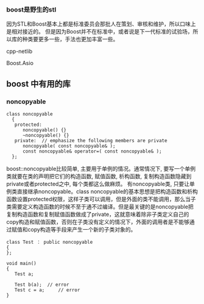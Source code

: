 ### boost是野生的stl
因为STL和Boost基本上都是标准委员会那批人在策划、审核和维护，所以口味上是相对接近的。
但是因为Boost并不在标准中，或者说是下一代标准的试验场，所以库的种类要更多一些，手法也更加丰富一些。

cpp-netlib

Boost.Asio


## boost 中有用的库

### noncopyable
```
class noncopyable
  {
   protected:
      noncopyable() {}
      ~noncopyable() {}
   private:  // emphasize the following members are private
      noncopyable( const noncopyable& );
      const noncopyable& operator=( const noncopyable& );
  };
```

boost::noncopyable比较简单, 主要用于单例的情况。通常情况下, 要写一个单例类就要在类的声明把它们的构造函数, 赋值函数, 析构函数, 复制构造函数隐藏到private或者protected之中, 每个类都这么做麻烦。
有noncopyable类, 只要让单例类直接继承noncopyable。class noncopyable的基本思想是把构造函数和析构函数设置protected权限，这样子类可以调用，但是外面的类不能调用，那么当子类需要定义构造函数的时候不至于通不过编译。但是最关键的是noncopyable把复制构造函数和复制赋值函数做成了private，这就意味着除非子类定义自己的copy构造和赋值函数，否则在子类没有定义的情况下，外面的调用者是不能够通过赋值和copy构造等手段来产生一个新的子类对象的。

```
class Test ： public noncopyable
{
};

void main()
{
   Test a;

   Test b(a);  // error
   Test c = a;     // error
}
```
